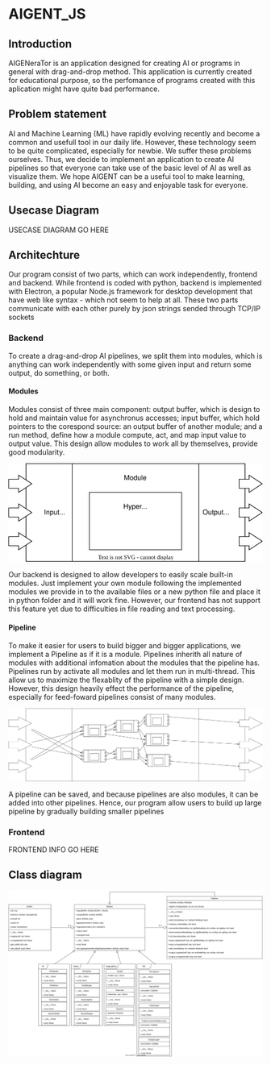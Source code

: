 # AIGENT_JS

## Introduction
AIGENeraTor is an application designed for creating AI or programs in general with drag-and-drop method. This application is currently created for educational purpose, so the perfomance of programs created with this aplication might have quite bad performance.

## Problem statement
AI and Machine Learning (ML) have rapidly evolving recently and become a common and usefull tool in our daily life. However, these technology seem to be quite complicated, especially for newbie. We suffer these problems ourselves. Thus, we decide to implement an application to create AI pipelines so that everyone can take use of the basic level of AI as well as visualize them. We hope AIGENT can be a usefui tool to make learning, building, and using AI become an easy and enjoyable task for everyone.

## Usecase Diagram
USECASE DIAGRAM GO HERE

## Architechture
Our program consist of two parts, which can work independently, frontend and backend. While frontend is coded with python, backend is implemented with Electron, a popular Node.js framework for desktop development that have web like syntax - which not seem to help at all. These two parts communicate with each other purely by json strings sended through TCP/IP sockets

### Backend
To create a drag-and-drop AI pipelines, we split them into modules, which is anything can work independently with some given input and return some output, do something, or both.

#### Modules
Modules consist of three main component: output buffer, which is design to hold and maintain value for asynchronus accesses; input buffer, which hold pointers to the corespond source: an output buffer of another module; and a run method, define how a module compute, act, and map input value to output value. This design allow modules to work all by themselves, provide good modularity.

<p align = "center">
  <picture>
   <source media="(prefers-color-scheme: dark)" srcset="Module.drawio.svg">
   <source media="(prefers-color-scheme: light)" srcset="Module.drawio.svg">
   <img alt="YOUR-ALT-TEXT" src="Module.drawio.svg">
  </picture>  
</p>

Our backend is designed to allow developers to easily scale built-in modules. Just implement your own module following the implemented modules we provide in to the available files or a new python file and place it in python folder and it will work fine. However, our frontend has not support this feature yet due to difficulties in file reading and text processing. 

#### Pipeline
To make it easier for users to build bigger and bigger applications, we implement a Pipeline as if it is a module. Pipelines inherith all nature of modules with additional infomation about the modules that the pipeline has. Pipelines run by activate all modules and let them run in multi-thread. This allow us to maximize the flexablity of the pipeline with a simple design. However, this design heavily effect the performance of the pipeline, especially for feed-foward pipelines consist of many modules.  

<p align = "center">
  <picture>
   <source media="(prefers-color-scheme: dark)" srcset="Pipeline.drawio.svg">
   <source media="(prefers-color-scheme: light)" srcset="Pipeline.drawio.svg">
   <img alt="YOUR-ALT-TEXT" src="Pipeline.drawio.svg">
  </picture>  
</p>

A pipeline can be saved, and because pipelines are also modules, it can be added into other pipelines. Hence, our program allow users to build up large pipeline by gradually building smaller pipelines

### Frontend
FRONTEND INFO GO HERE


## Class diagram
<picture>
 <source media="(prefers-color-scheme: dark)" srcset="AIGENT_ClassDiagram.drawio.svg">
 <source media="(prefers-color-scheme: light)" srcset="AIGENT_ClassDiagram.drawio.svg">
 <img alt="YOUR-ALT-TEXT" src="AIGENT_ClassDiagram.drawio.svg">
</picture>
